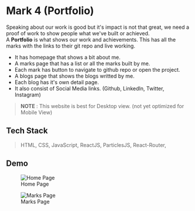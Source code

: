 # Mark 4 (Portfolio)
Speaking about our work is good but it's impact is not that great, we need a proof of work to show people what we've built or achieved. <br/>
A **Portfolio** is what shows our work and achievements. This has all the marks with the links to their git repo and live working. <br/>
- It has homepage that shows a bit about me.
- A marks page that has a list or all the marks built by me.
- Each mark has button to navigate to github repo or open the project.
- A blogs page that shows the blogs writted by me.
- Each blog has it's own detail page.
- It also consist of Social Media links. (Github, LinkedIn, Twitter, Instagram)

> **NOTE** : This website is best for Desktop view. (not yet optimized for Mobile View)

## Tech Stack
> HTML, CSS, JavaScript, ReactJS, ParticlesJS, React-Router, 

## Demo
<figure>
  <img
  src="https://i.ibb.co/Kw1h4v6/Screenshot-2022-09-22-at-3-48-11-PM.png"
  alt="Home Page">
  <figcaption>Home Page</figcaption>
</figure>

<figure>
  <img
  src="https://i.ibb.co/h76J8cy/Screenshot-2022-09-22-at-3-49-32-PM.png"
  alt="Marks Page">
  <figcaption>Marks Page</figcaption>
</figure>
